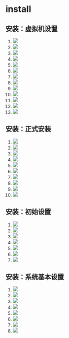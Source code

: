# install

## 安装：虚拟机设置

1. ![](./img/01.png)
1. ![](./img/02.png)
1. ![](./img/03.png)
1. ![](./img/04.png)
1. ![](./img/05.png)
1. ![](./img/06.png)
1. ![](./img/07.png)
1. ![](./img/08.png)
1. ![](./img/09.png)
1. ![](./img/10.png)
1. ![](./img/11.png)
1. ![](./img/12.png)
1. ![](./img/13.png)

## 安装：正式安装

1. ![](./img/14.png)
1. ![](./img/15.png)
1. ![](./img/16.png)
1. ![](./img/17.png)
1. ![](./img/18.png)
1. ![](./img/19.png)
1. ![](./img/20.png)
1. ![](./img/21.png)
1. ![](./img/22.png)
1. ![](./img/23.png)

## 安装：初始设置

1. ![](./img/24.png)
1. ![](./img/25.png)
1. ![](./img/26.png)
1. ![](./img/27.png)
1. ![](./img/28.png)
1. ![](./img/29.png)
1. ![](./img/30.png)

## 安装：系统基本设置

1. ![](./img/31.png)
1. ![](./img/32.png)
1. ![](./img/33.png)
1. ![](./img/34.png)
1. ![](./img/35.png)
1. ![](./img/36.png)
1. ![](./img/37.png)
1. ![](./img/38.png)